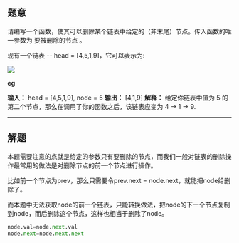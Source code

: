 ## 题意

请编写一个函数，使其可以删除某个链表中给定的（非末尾）节点。传入函数的唯一参数为 要被删除的节点 。

现有一个链表 -- head = \[4,5,1,9]，它可以表示为:

![](https://assets.leetcode-cn.com/aliyun-lc-upload/uploads/2019/01/19/237_example.png)

**eg**

**输入：** head = \[4,5,1,9], node = 5
**输出：** \[4,1,9]
**解释：** 给定你链表中值为 5 的第二个节点，那么在调用了你的函数之后，该链表应变为 4 -> 1 -> 9.



---
## 解题

本题需要注意的点就是给定的参数只有要删除的节点，而我们一般对链表的删除操作最常用的做法是对删除节点的前一个节点进行操作。

比如前一个节点为prev，那么只需要令prev.next = node.next，就能把node给删除了。

而本题中无法获取node的前一个链表，只能转换做法，把node的下一个节点复制到node，而后删除这个节点，这样也相当于删除了node。

```python
node.val=node.next.val
node.next=node.next.next
```